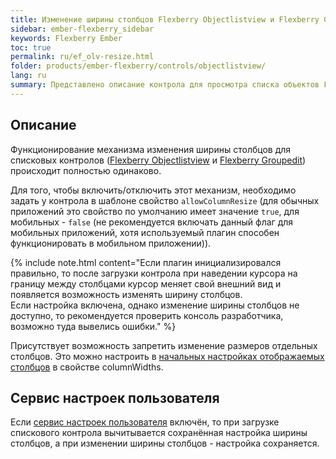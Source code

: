 ```yaml
---
title: Изменение ширины столбцов Flexberry Objectlistview и Flexberry Groupedit
sidebar: ember-flexberry_sidebar
keywords: Flexberry Ember
toc: true
permalink: ru/ef_olv-resize.html
folder: products/ember-flexberry/controls/objectlistview/
lang: ru
summary: Представлено описание контрола для просмотра списка объектов Flexberry Objectlistview.
---
```


## Описание

Функционирование механизма изменения ширины столбцов для списковых контролов ([Flexberry Objectlistview](ef_object-list-view.html) и [Flexberry Groupedit](ef_groupedit.html)) происходит полностью одинаково.

Для того, чтобы включить/отключить этот механизм, необходимо задать у контрола в шаблоне свойство `allowColumnResize` (для обычных приложений это свойство по умолчанию имеет значение `true`, для мобильных - `false` (не рекомендуется включать данный флаг для мобильных приложений, хотя используемый плагин способен функционировать в мобильном приложении)).

{% include note.html content="Если плагин инициализировался правильно, то после загрузки контрола при наведении курсора на границу между столбцами курсор меняет свой внешний вид и появляется возможность изменять ширину столбцов.<br/>
Если настройка включена, однако изменение ширины столбцов не доступно, то рекомендуется проверить консоль разработчика, возможно туда вывелись ошибки." %}

Присутствует возможность запретить изменение размеров отдельных столбцов. Это можно настроить в [начальных настройках отображаемых столбцов](ef_model-user-settings-service.html) в свойстве columnWidths.

## Сервис настроек пользователя

Если [cервис настроек пользователя](ef_model-user-settings-service.html) включён, то при загрузке спискового контрола вычитывается сохранённая настройка ширины столбцов, а при изменении ширины столбцов - настройка сохраняется.

